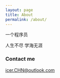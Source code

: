 ```yaml
---
layout: page
title: About
permalink: /about/
---
```


一个程序员

人生不尽 学海无涯

### Contact me

[icer.CHN@outlook.com](mailto:icer.CHN@outlook.com)
